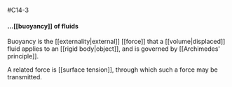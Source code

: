 #C14-3 

#### ...[[buoyancy]] of fluids
Buoyancy is the [[externality|external]] [[force]] that a [[volume|displaced]] fluid applies to an [[rigid body|object]], and is governed by [[Archimedes' principle]]. 

A related force is [[surface tension]], through which such a force may be transmitted.